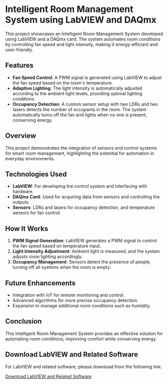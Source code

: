 # Intelligent Room Management System using LabVIEW and DAQmx

This project showcases an Intelligent Room Management System developed using LabVIEW and a DAQmx card. The system automates room conditions by controlling fan speed and light intensity, making it energy-efficient and user-friendly.

## Features

- **Fan Speed Control**: A PWM signal is generated using LabVIEW to adjust the fan speed based on the room's temperature.
- **Adaptive Lighting**: The light intensity is automatically adjusted according to the ambient light levels, providing optimal lighting conditions.
- **Occupancy Detection**: A custom sensor setup with two LDRs and two lasers detects the number of occupants in the room. The system automatically turns off the fan and lights when no one is present, conserving energy.

## Overview

This project demonstrates the integration of sensors and control systems for smart room management, highlighting the potential for automation in everyday environments.

## Technologies Used

- **LabVIEW**: For developing the control system and interfacing with hardware.
- **DAQmx Card**: Used for acquiring data from sensors and controlling the outputs.
- **Sensors**: LDRs and lasers for occupancy detection, and temperature sensors for fan control.

## How It Works

1. **PWM Signal Generation**: LabVIEW generates a PWM signal to control the fan speed based on temperature input.
2. **Light Intensity Adjustment**: Ambient light is measured, and the system adjusts room lighting accordingly.
3. **Occupancy Management**: Sensors detect the presence of people, turning off all systems when the room is empty.

## Future Enhancements

- Integration with IoT for remote monitoring and control.
- Advanced algorithms for more precise occupancy detection.
- Expansion to manage additional room conditions such as humidity.

## Conclusion

This Intelligent Room Management System provides an effective solution for automating room conditions, improving comfort while conserving energy.

## Download LabVIEW and Related Software

For LabVIEW and related software, please download from the following link:

[Download LabVIEW and Related Software](https://bit.ly/NI-GD)
